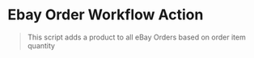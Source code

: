 # Ebay Order Workflow Action

> This script adds a product to all eBay Orders based on order item quantity
